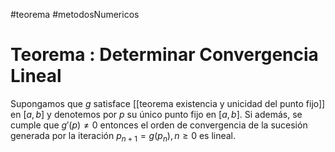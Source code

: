 #teorema #metodosNumericos
# Teorema : Determinar Convergencia Lineal

Supongamos que $g$ satisface [[teorema existencia y unicidad del punto fijo]] en $[a, b]$ y denotemos por $p$ su único punto fijo en $[a, b]$. Si además, se cumple que $g'(p) \neq 0$ entonces el orden de convergencia de la sucesión generada por la iteración $p_{n+1} = g(p_n), n \geq 0$ es lineal.


